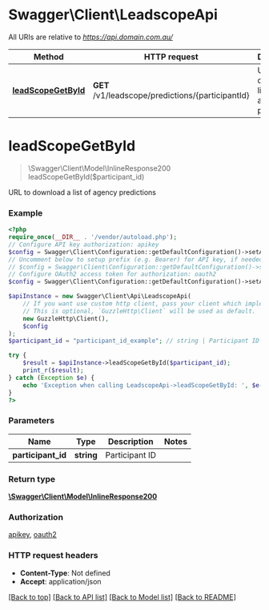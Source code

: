 # Swagger\Client\LeadscopeApi

All URIs are relative to *https://api.domain.com.au/*

Method | HTTP request | Description
------------- | ------------- | -------------
[**leadScopeGetById**](LeadscopeApi.md#leadscopegetbyid) | **GET** /v1/leadscope/predictions/{participantId} | URL to download a list of agency predictions

# **leadScopeGetById**
> \Swagger\Client\Model\InlineResponse200 leadScopeGetById($participant_id)

URL to download a list of agency predictions

### Example
```php
<?php
require_once(__DIR__ . '/vendor/autoload.php');
// Configure API key authorization: apikey
$config = Swagger\Client\Configuration::getDefaultConfiguration()->setApiKey('x-api-key', 'YOUR_API_KEY');
// Uncomment below to setup prefix (e.g. Bearer) for API key, if needed
// $config = Swagger\Client\Configuration::getDefaultConfiguration()->setApiKeyPrefix('x-api-key', 'Bearer');
// Configure OAuth2 access token for authorization: oauth2
$config = Swagger\Client\Configuration::getDefaultConfiguration()->setAccessToken('YOUR_ACCESS_TOKEN');

$apiInstance = new Swagger\Client\Api\LeadscopeApi(
    // If you want use custom http client, pass your client which implements `GuzzleHttp\ClientInterface`.
    // This is optional, `GuzzleHttp\Client` will be used as default.
    new GuzzleHttp\Client(),
    $config
);
$participant_id = "participant_id_example"; // string | Participant ID

try {
    $result = $apiInstance->leadScopeGetById($participant_id);
    print_r($result);
} catch (Exception $e) {
    echo 'Exception when calling LeadscopeApi->leadScopeGetById: ', $e->getMessage(), PHP_EOL;
}
?>
```

### Parameters

Name | Type | Description  | Notes
------------- | ------------- | ------------- | -------------
 **participant_id** | **string**| Participant ID |

### Return type

[**\Swagger\Client\Model\InlineResponse200**](../Model/InlineResponse200.md)

### Authorization

[apikey](../../README.md#apikey), [oauth2](../../README.md#oauth2)

### HTTP request headers

 - **Content-Type**: Not defined
 - **Accept**: application/json

[[Back to top]](#) [[Back to API list]](../../README.md#documentation-for-api-endpoints) [[Back to Model list]](../../README.md#documentation-for-models) [[Back to README]](../../README.md)


